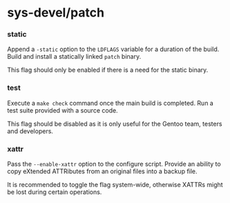 # sys-devel/patch

### static
Append a `-static` option to the `LDFLAGS` variable for a duration of the build. Build and install a statically linked `patch` binary.

This flag should only be enabled if there is a need for the static binary.

### test
Execute a `make check` command once the main build is completed. Run a test suite provided with a source code.

This flag should be disabled as it is only useful for the Gentoo team, testers and developers.

### xattr
Pass the `--enable-xattr` option to the configure script. Provide an ability to copy eXtended ATTRibutes from an original files into a backup file.

It is recommended to toggle the flag system-wide, otherwise XATTRs might be lost during certain operations.
